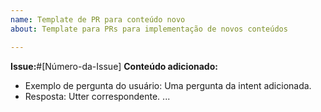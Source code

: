 ```yaml
---
name: Template de PR para conteúdo novo
about: Template para PRs para implementação de novos conteúdos

---
```

**Issue:**#[Número-da-Issue]
**Conteúdo adicionado:**
* Exemplo de pergunta do usuário: Uma pergunta da intent adicionada.
* Resposta: Utter correspondente.
...